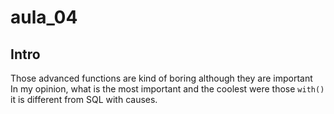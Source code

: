 # aula_04

## Intro

Those advanced functions are kind of boring although they are important   
In my opinion, what is the most important and the coolest were those `with()` it is different from SQL with causes.
